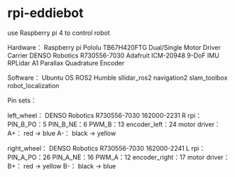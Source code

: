# rpi-eddiebot
use Raspberry pi 4 to control robot

Hardware：
Raspberry pi 
Pololu TB67H420FTG Dual/Single Motor Driver Carrier 
DENSO Robotics R730556-7030
Adafruit ICM-20948 9-DoF IMU
RPLidar A1
Parallax Quadrature Encoder

Software：
Ubuntu OS 
ROS2 Humble 
sllidar_ros2 
navigation2 
slam_toolbox 
robot_localization 

Pin sets：

  left_wheel：
    DENSO Robotics R730556-7030 162000-2231 R
    rpi：
      PIN_B_PO：5
      PIN_B_NE：6
      PWM_B：13
      encoder_left：24
    motor driver：
      A+： red → blue
      A-： black → yellow

  right_wheel：
    DENSO Robotics R730556-7030 162000-2241 L
    rpi：
      PIN_A_PO：26
      PIN_A_NE：16
      PWM_A：12
      encoder_right：17
    motor driver：
      B+： red → yellow
      B-： black → blue
